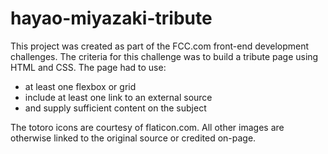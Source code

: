 # hayao-miyazaki-tribute

This project was created as part of the FCC.com front-end development challenges. 
The criteria for this challenge was to build a tribute page using HTML and CSS. 
The page had to use:
- at least one flexbox or grid
- include at least one link to an external source
- and supply sufficient content on the subject

The totoro icons are courtesy of flaticon.com. 
All other images are otherwise linked to the original source or credited on-page.
